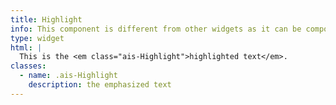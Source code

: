 ```yaml
---
title: Highlight
info: This component is different from other widgets as it can be composed.
type: widget
html: |
  This is the <em class="ais-Highlight">highlighted text</em>.
classes:
  - name: .ais-Highlight
    description: the emphasized text
---
```

